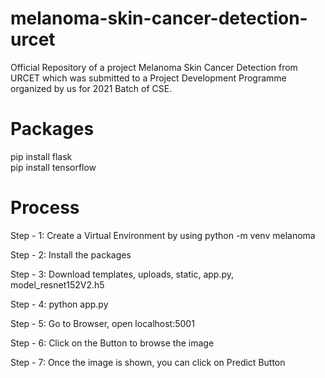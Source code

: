 # melanoma-skin-cancer-detection-urcet
Official Repository of a project Melanoma Skin Cancer Detection from URCET which was submitted to a Project Development Programme organized by us for 2021 Batch of CSE.

# Packages

pip install flask <br/>
pip install tensorflow

# Process

Step - 1: Create a Virtual Environment by using python -m venv melanoma

Step - 2: Install the packages

Step - 3: Download templates, uploads,  static, app.py, model_resnet152V2.h5 

Step - 4: python app.py 

Step - 5: Go to Browser, open localhost:5001

Step - 6: Click on the Button to browse the image

Step - 7: Once the image is shown, you can click on Predict Button
